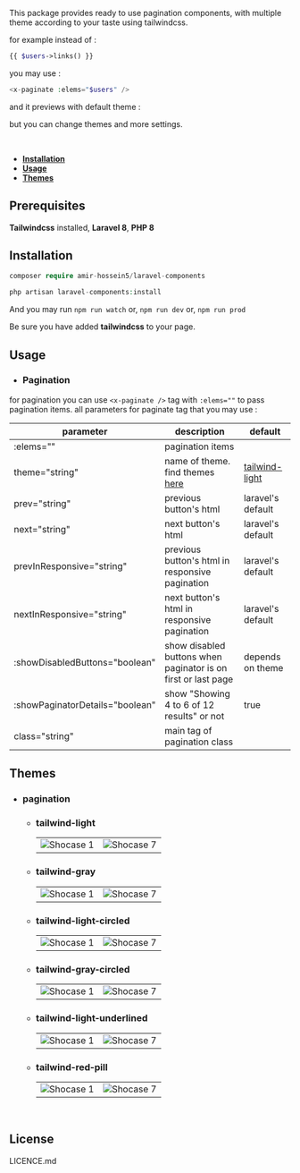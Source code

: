 
This package provides ready to use pagination components, with multiple theme according to your taste using tailwindcss. 


for example instead of :
```php
{{ $users->links() }}
```

you may use :
```php
<x-paginate :elems="$users" />
```

and it previews with default theme :

but you can change themes and more settings.

<br/>


- **[Installation](#installation)**
- **[Usage](#usage)**
- **[Themes](#themes)**


## Prerequisites
**Tailwindcss** installed, **Laravel 8**, **PHP 8** 


## Installation
```php
composer require amir-hossein5/laravel-components
```

```php
php artisan laravel-components:install
```

And you may run ```npm run watch``` or, ```npm run dev``` or, ```npm run prod```

Be sure you have added **tailwindcss** to your page.

## Usage

- ### Pagination

for pagination you can use ```<x-paginate />``` tag with ```:elems=""``` to pass pagination items.
all parameters for paginate tag that you may use :


| parameter                             | description                                                         | default                          |
|-------------------------------------- |-------------------------------------------------------------------- | ---------------------------------|
| :elems=""                             |  pagination items                                                   |                                  |
| theme="string"                        |  name of theme. find themes [here](#themes)                         | [tailwind-light](#tailwind-light)| 
| prev="string"                         |  previous button's html                                             | laravel's default                |
| next="string"                         |  next button's html                                                 | laravel's default                |
| prevInResponsive="string"             |  previous button's html in responsive pagination                    | laravel's default                |
| nextInResponsive="string"             |  next button's html in responsive pagination                        | laravel's default                |
| :showDisabledButtons="boolean"        |  show disabled buttons when paginator is on first or last page      | depends on theme                 |
| :showPaginatorDetails="boolean"       | show "Showing 4 to 6 of 12 results" or not                          | true                             |
| class="string"                        |  main tag of pagination class                                       |                                  |


## Themes

- ### pagination

  - ### tailwind-light

    |                             |                             |
    | --------------------------- | --------------------------- |
    | ![Shocase 1](screens/1.PNG) | ![Shocase 7](screens/7.PNG) |


  - ### tailwind-gray

    |                             |                             |
    | --------------------------- | --------------------------- |
    | ![Shocase 1](screens/1.PNG) | ![Shocase 7](screens/7.PNG) |


  - ### tailwind-light-circled

    |                             |                             |
    | --------------------------- | --------------------------- |
    | ![Shocase 1](screens/1.PNG) | ![Shocase 7](screens/7.PNG) |


  - ### tailwind-gray-circled

    |                             |                             |
    | --------------------------- | --------------------------- |
    | ![Shocase 1](screens/1.PNG) | ![Shocase 7](screens/7.PNG) |


  - ### tailwind-light-underlined

    |                             |                             |
    | --------------------------- | --------------------------- |
    | ![Shocase 1](screens/1.PNG) | ![Shocase 7](screens/7.PNG) |


  - ### tailwind-red-pill

    |                             |                             |
    | --------------------------- | --------------------------- |
    | ![Shocase 1](screens/1.PNG) | ![Shocase 7](screens/7.PNG) |


<br/>

## License

LICENCE.md
